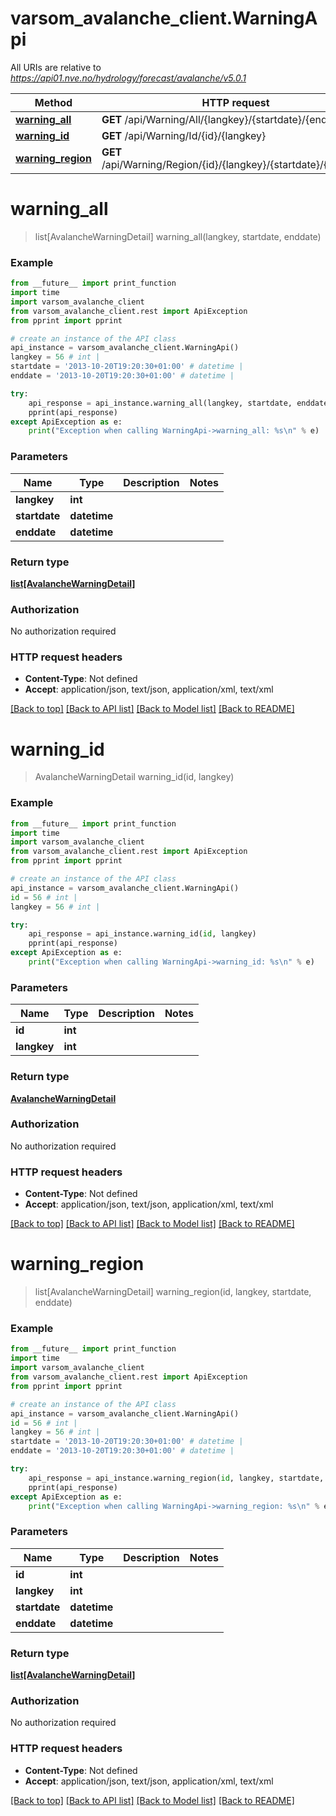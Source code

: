 # varsom_avalanche_client.WarningApi

All URIs are relative to *https://api01.nve.no/hydrology/forecast/avalanche/v5.0.1*

Method | HTTP request | Description
------------- | ------------- | -------------
[**warning_all**](WarningApi.md#warning_all) | **GET** /api/Warning/All/{langkey}/{startdate}/{enddate} | 
[**warning_id**](WarningApi.md#warning_id) | **GET** /api/Warning/Id/{id}/{langkey} | 
[**warning_region**](WarningApi.md#warning_region) | **GET** /api/Warning/Region/{id}/{langkey}/{startdate}/{enddate} | 

# **warning_all**
> list[AvalancheWarningDetail] warning_all(langkey, startdate, enddate)



### Example
```python
from __future__ import print_function
import time
import varsom_avalanche_client
from varsom_avalanche_client.rest import ApiException
from pprint import pprint

# create an instance of the API class
api_instance = varsom_avalanche_client.WarningApi()
langkey = 56 # int | 
startdate = '2013-10-20T19:20:30+01:00' # datetime | 
enddate = '2013-10-20T19:20:30+01:00' # datetime | 

try:
    api_response = api_instance.warning_all(langkey, startdate, enddate)
    pprint(api_response)
except ApiException as e:
    print("Exception when calling WarningApi->warning_all: %s\n" % e)
```

### Parameters

Name | Type | Description  | Notes
------------- | ------------- | ------------- | -------------
 **langkey** | **int**|  | 
 **startdate** | **datetime**|  | 
 **enddate** | **datetime**|  | 

### Return type

[**list[AvalancheWarningDetail]**](AvalancheWarningDetail.md)

### Authorization

No authorization required

### HTTP request headers

 - **Content-Type**: Not defined
 - **Accept**: application/json, text/json, application/xml, text/xml

[[Back to top]](#) [[Back to API list]](../README.md#documentation-for-api-endpoints) [[Back to Model list]](../README.md#documentation-for-models) [[Back to README]](../README.md)

# **warning_id**
> AvalancheWarningDetail warning_id(id, langkey)



### Example
```python
from __future__ import print_function
import time
import varsom_avalanche_client
from varsom_avalanche_client.rest import ApiException
from pprint import pprint

# create an instance of the API class
api_instance = varsom_avalanche_client.WarningApi()
id = 56 # int | 
langkey = 56 # int | 

try:
    api_response = api_instance.warning_id(id, langkey)
    pprint(api_response)
except ApiException as e:
    print("Exception when calling WarningApi->warning_id: %s\n" % e)
```

### Parameters

Name | Type | Description  | Notes
------------- | ------------- | ------------- | -------------
 **id** | **int**|  | 
 **langkey** | **int**|  | 

### Return type

[**AvalancheWarningDetail**](AvalancheWarningDetail.md)

### Authorization

No authorization required

### HTTP request headers

 - **Content-Type**: Not defined
 - **Accept**: application/json, text/json, application/xml, text/xml

[[Back to top]](#) [[Back to API list]](../README.md#documentation-for-api-endpoints) [[Back to Model list]](../README.md#documentation-for-models) [[Back to README]](../README.md)

# **warning_region**
> list[AvalancheWarningDetail] warning_region(id, langkey, startdate, enddate)



### Example
```python
from __future__ import print_function
import time
import varsom_avalanche_client
from varsom_avalanche_client.rest import ApiException
from pprint import pprint

# create an instance of the API class
api_instance = varsom_avalanche_client.WarningApi()
id = 56 # int | 
langkey = 56 # int | 
startdate = '2013-10-20T19:20:30+01:00' # datetime | 
enddate = '2013-10-20T19:20:30+01:00' # datetime | 

try:
    api_response = api_instance.warning_region(id, langkey, startdate, enddate)
    pprint(api_response)
except ApiException as e:
    print("Exception when calling WarningApi->warning_region: %s\n" % e)
```

### Parameters

Name | Type | Description  | Notes
------------- | ------------- | ------------- | -------------
 **id** | **int**|  | 
 **langkey** | **int**|  | 
 **startdate** | **datetime**|  | 
 **enddate** | **datetime**|  | 

### Return type

[**list[AvalancheWarningDetail]**](AvalancheWarningDetail.md)

### Authorization

No authorization required

### HTTP request headers

 - **Content-Type**: Not defined
 - **Accept**: application/json, text/json, application/xml, text/xml

[[Back to top]](#) [[Back to API list]](../README.md#documentation-for-api-endpoints) [[Back to Model list]](../README.md#documentation-for-models) [[Back to README]](../README.md)

